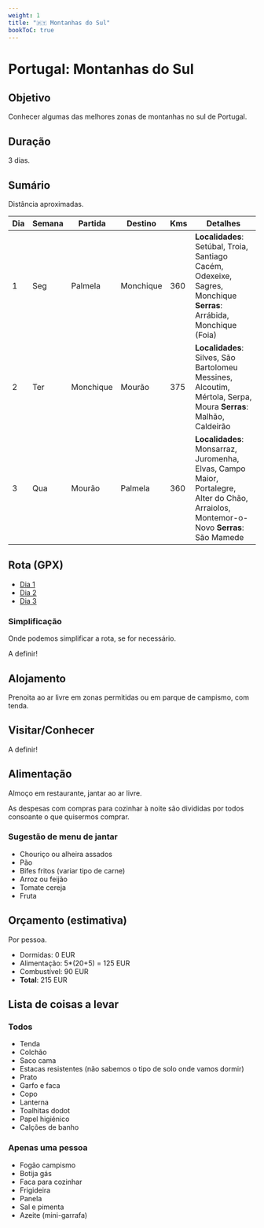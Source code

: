```yaml
---
weight: 1
title: "🇵🇹 Montanhas do Sul"
bookToC: true
---
```


# Portugal: Montanhas do Sul

## Objetivo

Conhecer algumas das melhores zonas de montanhas no sul de Portugal.

## Duração

3 dias.

## Sumário 

Distância aproximadas.

| **Dia** | **Semana** | **Partida** | **Destino** | **Kms** | **Detalhes** |
|-------|----------|-------------|-------------|--------|---------------------------------------------------------------------------------------------------------------|
| 1 | Seg | Palmela | Monchique | 360 | **Localidades**: Setúbal, Troia, Santiago Cacém, Odexeixe, Sagres, Monchique **Serras**: Arrábida, Monchique (Foia) |
| 2 | Ter | Monchique | Mourão | 375 | **Localidades**: Silves, São Bartolomeu Messines, Alcoutim, Mértola, Serpa, Moura **Serras**: Malhão, Caldeirão |
| 3 | Qua | Mourão | Palmela | 360 | **Localidades**: Monsarraz, Juromenha, Elvas, Campo Maior, Portalegre, Alter do Chão, Arraiolos, Montemor-o-Novo **Serras**: São Mamede |

## Rota (GPX)

* [Dia 1](/moto/portugal-montanhas-sul/dia1.gpx)
* [Dia 2](/moto/portugal-montanhas-sul/dia2.gpx)
* [Dia 3](/moto/portugal-montanhas-sul/dia3.gpx)

### Simplificação

Onde podemos simplificar a rota, se for necessário.

A definir!

## Alojamento

Prenoita ao ar livre em zonas permitidas ou em parque de campismo, com tenda.

## Visitar/Conhecer

A definir!

## Alimentação

Almoço em restaurante, jantar ao ar livre.

As despesas com compras para cozinhar à noite são divididas por todos consoante
o que quisermos comprar.

### Sugestão de menu de jantar

- Chouriço ou alheira assados
- Pão
- Bifes fritos (variar tipo de carne)
- Arroz ou feijão
- Tomate cereja
- Fruta

## Orçamento (estimativa)

Por pessoa.

* Dormidas: 0 EUR
* Alimentação: 5*(20+5) = 125 EUR
* Combustível: 90 EUR
* **Total**: 215 EUR

## Lista de coisas a levar

### Todos

* Tenda
* Colchão
* Saco cama
* Estacas resistentes (não sabemos o tipo de solo onde vamos dormir)
* Prato
* Garfo e faca
* Copo
* Lanterna
* Toalhitas dodot
* Papel higiénico
* Calções de banho

### Apenas uma pessoa

* Fogão campismo
* Botija gás
* Faca para cozinhar
* Frigideira
* Panela
* Sal e pimenta
* Azeite (mini-garrafa)
